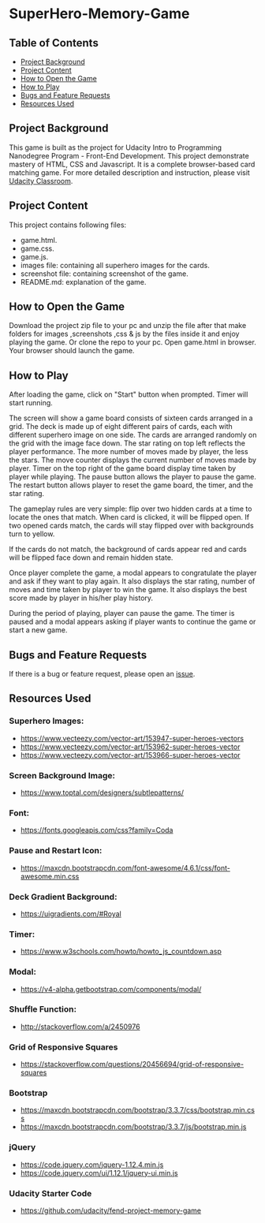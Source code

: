 # SuperHero-Memory-Game

## Table of Contents
* [Project Background](#project-background)
* [Project Content](#project-content)
* [How to Open the Game](#how-to-open-the-game)
* [How to Play](#how-to-play)
* [Bugs and Feature Requests](#bugs-and-feature-requests)
* [Resources Used](#resources-used)

## Project Background
This game is built as the project for Udacity Intro to Programming Nanodegree Program - Front-End Development. This project demonstrate mastery of HTML, CSS and Javascript. It is a complete browser-based card matching game.
For more detailed description and instruction, please visit [Udacity Classroom](https://classroom.udacity.com/nanodegrees/nd000/parts/95029f6c-33fb-4dd0-b200-ad40da075a8d/modules/1050afbb-ced4-4919-900f-6b197dc2e9b1/lessons/7781c514-aca1-4d8c-8c1e-721f2e0b3746/project).

## Project Content
This project contains following files:
- game.html.
- game.css.
- game.js.
- images file: containing all superhero images for the cards.
- screenshot file: containing screenshot of the game.
- README.md: explanation of the game.

## How to Open the Game
Download the project zip file to your pc and unzip the file after that make folders for images ,screenshots ,css & js by the files inside it and enjoy playing the game. Or clone the repo to your pc.
Open game.html in browser. Your browser should launch the game.

## How to Play
After loading the game, click on "Start" button when prompted. Timer will start running.

The screen will show a game board consists of sixteen cards arranged in a grid. The deck is made up of eight different pairs of cards, each with different superhero image on one side. The cards are arranged randomly on the grid with the image face down. The star rating on top left reflects the player performance. The more number of moves made by player, the less the stars. The move counter displays the current number of moves made by player. Timer on the top right of the game board display time taken by player while playing. The pause button allows the player to pause the game. The restart button allows player to reset the game board, the timer, and the star rating.

The gameplay rules are very simple: flip over two hidden cards at a time to locate the ones that match. When card is clicked, it will be flipped open. If two opened cards match, the cards will stay flipped over with backgrounds turn to yellow.

If the cards do not match, the background of cards appear red and cards will be flipped face down and remain hidden state.

Once player complete the game, a modal appears to congratulate the player and ask if they want to play again. It also displays the star rating, number of moves and time taken by player to win the game. It also displays the best score made by player in his/her play history.

During the period of playing, player can pause the game. The timer is paused and a modal appears asking if player wants to continue the game or start a new game.

## Bugs and Feature Requests
If there is a bug or feature request, please open an [issue](https://github.com/Mahmoud-Developer/Mahmoud-s-Memory-Game).

## Resources Used
### Superhero Images:
- <https://www.vecteezy.com/vector-art/153947-super-heroes-vectors>
- <https://www.vecteezy.com/vector-art/153962-super-heroes-vector>
- <https://www.vecteezy.com/vector-art/153966-super-heroes-vector>

### Screen Background Image:
- <https://www.toptal.com/designers/subtlepatterns/>

### Font:
- <https://fonts.googleapis.com/css?family=Coda>

### Pause and Restart Icon:
- <https://maxcdn.bootstrapcdn.com/font-awesome/4.6.1/css/font-awesome.min.css>

### Deck Gradient Background:
- <https://uigradients.com/#Royal>

### Timer:
- <https://www.w3schools.com/howto/howto_js_countdown.asp>

### Modal:
- <https://v4-alpha.getbootstrap.com/components/modal/>

### Shuffle Function:
- <http://stackoverflow.com/a/2450976>

### Grid of Responsive Squares
- <https://stackoverflow.com/questions/20456694/grid-of-responsive-squares>

### Bootstrap
- <https://maxcdn.bootstrapcdn.com/bootstrap/3.3.7/css/bootstrap.min.css>
- <https://maxcdn.bootstrapcdn.com/bootstrap/3.3.7/js/bootstrap.min.js>

### jQuery
- <https://code.jquery.com/jquery-1.12.4.min.js>
- <https://code.jquery.com/ui/1.12.1/jquery-ui.min.js>

### Udacity Starter Code
- <https://github.com/udacity/fend-project-memory-game>
